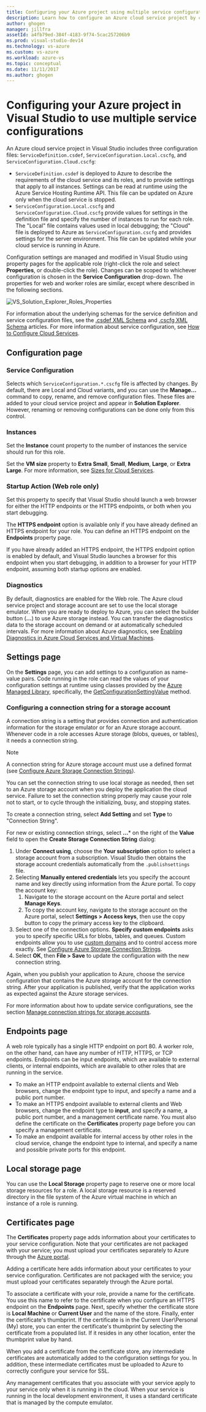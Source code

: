 ```yaml
---
title: Configuring your Azure project using multiple service configurations | Microsoft Docs
description: Learn how to configure an Azure cloud service project by changing the ServiceDefinition.csdef, ServiceConfiguration.Local.cscfg, and ServiceConfiguration.Cloud.cscfg files.
author: ghogen
manager: jillfra
assetId: a4fb79ed-384f-4183-9f74-5cac257206b9
ms.prod: visual-studio-dev14
ms.technology: vs-azure
ms.custom: vs-azure
ms.workload: azure-vs
ms.topic: conceptual
ms.date: 11/11/2017
ms.author: ghogen
---
```

# Configuring your Azure project in Visual Studio to use multiple service configurations

An Azure cloud service project in Visual Studio includes three configuration files: `ServiceDefinition.csdef`, `ServiceConfiguration.Local.cscfg`, and `ServiceConfiguration.Cloud.cscfg`:

- `ServiceDefinition.csdef` is deployed to Azure to describe the requirements of the cloud service and its roles, and to provide settings that apply to all instances. Settings can be read at runtime using the Azure Service Hosting Runtime API. This file can be updated on Azure only when the cloud service is stopped.
- `ServiceConfiguration.Local.cscfg` and `ServiceConfiguration.Cloud.cscfg` provide values for settings in the definition file and specify the number of instances to run for each role. The "Local" file contains values used in local debugging; the "Cloud" file is deployed to Azure as `ServiceConfiguration.cscfg` and provides settings for the server environment. This file can be updated while your cloud service is running in Azure.

Configuration settings are managed and modified in Visual Studio using property pages for the applicable role (right-click the role and select **Properties**, or double-click the role). Changes can be scoped to whichever configuration is chosen in the **Service Configuration** drop-down. The properties for web and worker roles are similar, except where described in the following sections.

![VS_Solution_Explorer_Roles_Properties](./media/vs-azure-tools-multiple-services-project-configurations/IC784076.png)

For information about the underlying schemas for the service definition and service configuration files, see the [.csdef XML Schema](/azure/cloud-services/schema-csdef-file) and [.cscfg XML Schema](/azure/cloud-services/schema-cscfg-file) articles. For more information about service configuration, see [How to Configure Cloud Services](/azure/cloud-services/cloud-services-how-to-configure-portal).

## Configuration page

### Service Configuration

Selects which `ServiceConfiguration.*.cscfg` file is affected by changes. By default, there are Local and Cloud variants, and you can use the **Manage...** command to copy, rename, and remove configuration files. These files are added to your cloud service project and appear in **Solution Explorer**. However, renaming or removing configurations can be done only from this control.

### Instances

Set the **Instance** count property to the number of instances the service should run for this role.

Set the **VM size** property to **Extra Small**, **Small**, **Medium**, **Large**, or **Extra Large**.  For more information, see [Sizes for Cloud Services](/azure/cloud-services/cloud-services-sizes-specs).

### Startup Action (Web role only)

Set this property to specify that Visual Studio should launch a web browser for either the HTTP endpoints or the HTTPS endpoints, or both when you start debugging.

The **HTTPS endpoint** option is available only if you have already defined an HTTPS endpoint for your role. You can define an HTTPS endpoint on the **Endpoints** property page.

If you have already added an HTTPS endpoint, the HTTPS endpoint option is enabled by default, and Visual Studio launches a browser for this endpoint when you start debugging, in addition to a browser for your HTTP endpoint, assuming both startup options are enabled.

### Diagnostics

By default, diagnostics are enabled for the Web role. The Azure cloud service project and storage account are set to use the local storage emulator. When you are ready to deploy to Azure, you can select the builder button (**...**) to use Azure storage instead. You can transfer the diagnostics data to the storage account on demand or at automatically scheduled intervals. For more information about Azure diagnostics, see [Enabling Diagnostics in Azure Cloud Services and Virtual Machines](/azure/cloud-services/cloud-services-dotnet-diagnostics).

## Settings page

On the **Settings** page, you can add settings to a configuration as name-value pairs. Code running in the role can read the values of your configuration settings at runtime using classes provided by the [Azure Managed Library](https://msdn.microsoft.com/library/azure/dn602775(v=azure.11).aspx), specifically, the [GetConfigurationSettingValue](https://msdn.microsoft.com/library/azure/microsoft.windowsazure.serviceruntime.roleenvironment.getconfigurationsettingvalue.aspx) method.

### Configuring a connection string for a storage account

A connection string is a setting that provides connection and authentication information for the storage emulator or for an Azure storage account. Whenever code in a role accesses Azure storage (blobs, queues, or tables), it needs a connection string.

> [!Note]
> A connection string for Azure storage account must use a defined format (see [Configure Azure Storage Connection Strings](/azure/storage/common/storage-configure-connection-string)).

You can set the connection string to use local storage as needed, then set to an Azure storage account when you deploy the application the cloud service. Failure to set the connection string properly may cause your role not to start, or to cycle through the initializing, busy, and stopping states.

To create a connection string, select **Add Setting** and set **Type** to "Connection String".

For new or existing connection strings, select **...*** on the right of the **Value** field to open the **Create Storage Connection String** dialog:

1. Under **Connect using**, choose the **Your subscription** option to select a storage account from a subscription. Visual Studio then obtains the storage account credentials automatically from the `.publishsettings` file.
1. Selecting **Manually entered credentials** lets you specify the account name and key directly using information from the Azure portal. To copy the account key:
    1. Navigate to the storage account on the Azure portal and select **Manage Keys**.
    1. To copy the account key, navigate to the storage account on the Azure portal, select **Settings > Access keys**, then use the copy button to copy the primary access key to the clipboard.
1. Select one of the connection options. **Specify custom endpoints** asks you to specify specific URLs for blobs, tables, and queues. Custom endpoints allow you to use [custom domains](/azure/storage/blobs/storage-custom-domain-name) and to control access more exactly. See [Configure Azure Storage Connection Strings](/azure/storage/common/storage-configure-connection-string).
1. Select **OK**, then **File > Save** to update the configuration with the new connection string.

Again, when you publish your application to Azure, choose the service configuration that contains the Azure storage account for the connection string. After your application is published, verify that the application works as expected against the Azure storage services.

For more information about how to update service configurations, see the section [Manage connection strings for storage accounts](vs-azure-tools-configure-roles-for-cloud-service.md#manage-connection-strings-for-storage-accounts).

## Endpoints page

A web role typically has a single HTTP endpoint on port 80. A worker role, on the other hand, can have any number of HTTP, HTTPS, or TCP endpoints. Endpoints can be input endpoints, which are available to external clients, or internal endpoints, which are available to other roles that are running in the service.

- To make an HTTP endpoint available to external clients and Web browsers, change the endpoint type to input, and specify a name and a public port number.
- To make an HTTPS endpoint available to external clients and Web browsers, change the endpoint type to **input**, and specify a name, a public port number, and a management certificate name. You must also define the certificate on the **Certificates** property page before you can specify a management certificate.
- To make an endpoint available for internal access by other roles in the cloud service, change the endpoint type to internal, and specify a name and possible private ports for this endpoint.

## Local storage page

You can use the **Local Storage** property page to reserve one or more local storage resources for a role. A local storage resource is a reserved directory in the file system of the Azure virtual machine in which an instance of a role is running.

## Certificates page

The **Certificates** property page adds information about your certificates to your service configuration. Note that your certificates are not packaged with your service; you must upload your certificates separately to Azure through the [Azure portal](https://portal.azure.com).

Adding a certificate here adds information about your certificates to your service configuration. Certificates are not packaged with the service; you must upload your certificates separately through the Azure portal.

To associate a certificate with your role, provide a name for the certificate. You use this name to refer to the certificate when you configure an HTTPS endpoint on the **Endpoints** page. Next, specify whether the certificate store is **Local Machine** or **Current User** and the name of the store. Finally, enter the certificate's thumbprint. If the certificate is in the Current User\Personal (My) store, you can enter the certificate's thumbprint by selecting the certificate from a populated list. If it resides in any other location, enter the thumbprint value by hand.

When you add a certificate from the certificate store, any intermediate certificates are automatically added to the configuration settings for you. In addition, these intermediate certificates must be uploaded to Azure to correctly configure your service for SSL.

Any management certificates that you associate with your service apply to your service only when it is running in the cloud. When your service is running in the local development environment, it uses a standard certificate that is managed by the compute emulator.
